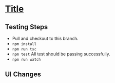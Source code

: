 # [Title](Trello-Card-URL)

<!-- Add a brief description for what this PR is going to accomplish -->

## Testing Steps

- Pull and checkout to this branch.
- `npm install`
- `npm run tsc`
- `npm test` All test should be passing successfully.
- `npm run watch`

<!-- Include the necessary testing steps  -->

## UI Changes

<!-- Include images in case of any design change -->
